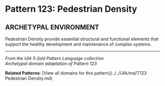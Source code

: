 # Pattern 123: Pedestrian Density

## ARCHETYPAL ENVIRONMENT

Pedestrian Density provide essential structural and functional elements that support the healthy development and maintenance of complex systems.

---

*From the UIA 5-fold Pattern Language collection*  
*Archetypal domain adaptation of Pattern 123*

**Related Patterns**: [View all domains for this pattern](../../UIA/md/T123 Pedestrian Density.md)